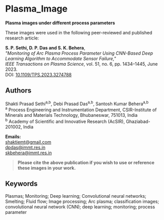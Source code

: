 # Plasma_Image

**Plasma images under different process parameters**

These images were used in the following peer-reviewed and published research article:

**S. P. Sethi, D. P. Das and S. K. Behera**,  
*"Monitoring of Arc Plasma Process Parameter Using CNN-Based Deep Learning Algorithm to Accommodate Sensor Failure,"*  
_IEEE Transactions on Plasma Science_, vol. 51, no. 6, pp. 1434–1445, June 2023.  
DOI: [10.1109/TPS.2023.3274788](https://doi.org/10.1109/TPS.2023.3274788)

## Authors

Shakti Prasad Sethi<sup>a,b</sup>, Debi Prasad Das<sup>a,b</sup>, Santosh Kumar Behera<sup>a,b</sup>  
<sup>a</sup> Process Engineering and Instrumentation Department, CSIR-Institute of Minerals and Materials Technology, Bhubaneswar, 751013, India  
<sup>b</sup> Academy of Scientific and Innovative Research (AcSIR), Ghaziabad-201002, India

**Emails:**  
shaktiemt@gmail.com  
dpdas@immt.res.in  
skbehera@immt.res.in

> **Please cite the above publication if you wish to use or reference these images in your work.**

## Keywords

Plasmas; Monitoring; Deep learning; Convolutional neural networks; Smelting; Fluid flow; Image processing; Arc plasma; classification images; convolutional neural network (CNN); deep learning; monitoring; process parameter
